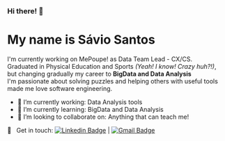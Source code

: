 ### Hi there! 👋
# My name is <b>Sávio Santos</b>
I'm currently working on MePoupe! as Data Team Lead - CX/CS.
</br>Graduated in Physical Education and Sports <i>(Yeah! I know! Crazy huh?!)</i>, but changing gradually my career to <b>BigData and Data Analysis</b>
<br/>I'm passionate about solving puzzles and helping others with useful tools made me love software engineering.

- 🔭 I’m currently working: Data Analysis tools
- 🌱 I’m currently learning: BigData and Data Analysis
- 👯 I’m looking to collaborate on: Anything that can teach me!

:email: &nbsp; Get in touch: [![Linkedin Badge](https://img.shields.io/badge/-SávioSantos-blue?style=flat-square&logo=Linkedin&logoColor=white&link=https://www.linkedin.com/in/dsaviossantos)](https://www.linkedin.com/in/dsaviossantos/) 
| 
[![Gmail Badge](https://img.shields.io/badge/-savio@dsaviossantos.dev-c14438?style=flat-square&logo=Gmail&logoColor=white&link=mailto:savio@dsaviossantos.dev)](mailto:savio@dsaviossantos.dev)
